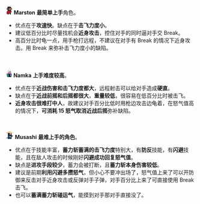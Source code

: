 ![alt text](Idle.png) **Marston** **最简单上手**角色。

- 优点在于**攻速快**。缺点在于**击飞力度小**。
- 建议低百分比时尽量找机会**近身攻击**，控住对手的同时逼对手交 Break。
- 高百分比时龟一点，用手枪打远程，不建议在对手有 Break 的情况下近身攻击。用 Break 来弥补击飞力度小的缺陷。

<br>

![alt text](Idle-1.png) **Namka** **上手难度较高**。

- 优点在于**近战伤害和击飞力度都大**，远程射击可以给对手造成**硬直**。
- 缺点在于**近战前摇和后摇都很大**，**重量较低**，很容易在低百分比时被击飞。
- **近身攻击很难打中人**，故建议对手百分比低时用枪边攻击边龟着，在怒气值高的情况下，**可消耗 15 怒气取消近战后摇**弥补缺陷。

<br>

![alt text](Idle-2.png) **Musashi** **最难上手的角色**。

- 优点在于技能丰富，**蓄力斩蓄满的击飞力度**特别大，有**防反**技能，有**闪避**技能，且在敌人攻击的时候刚好**闪避成功回复怒气值**。
- 缺点是**进攻手段较少**，蓄力会被打断，且**蓄力斩本身伤害较低**。
- 建议是前期**利用闪避多攒怒气**，但小心不要冲出场了，怒气值上来了可以开防御来反击对手近身攻击或反弹对手子弹，对手百分比上来了可直接使用 Break 击飞。
- 也可以**蓄满蓄力斩碰运气**，能摸到对手那对手直接没了。
